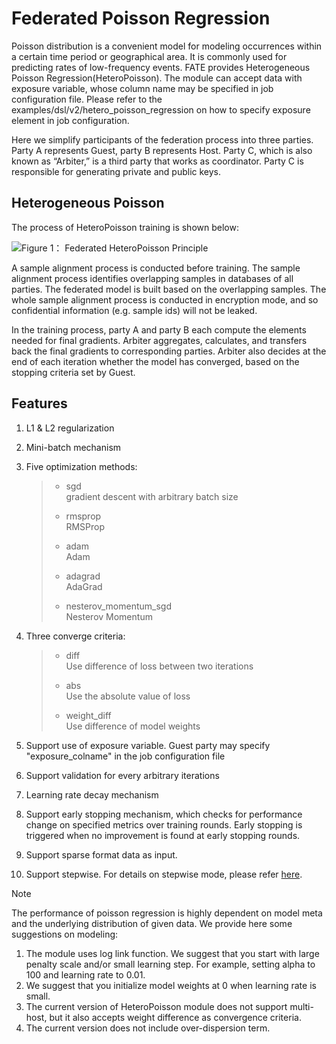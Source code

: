 # Federated Poisson Regression

Poisson distribution is a convenient model for modeling occurrences
within a certain time period or geographical area. It is commonly used
for predicting rates of low-frequency events. FATE provides
Heterogeneous Poisson Regression(HeteroPoisson). The module can accept
data with exposure variable, whose column name may be specified in job
configuration file. Please refer to the
<span class="title-ref">examples/dsl/v2/hetero\_poisson\_regression</span>
on how to specify exposure element in job configuration.

Here we simplify participants of the federation process into three
parties. Party A represents Guest, party B represents Host. Party C,
which is also known as “Arbiter,” is a third party that works as
coordinator. Party C is responsible for generating private and public
keys.

## Heterogeneous Poisson

The process of HeteroPoisson training is shown below:

![Figure 1： Federated HeteroPoisson
Principle](../../images/HeteroPoisson.png)

A sample alignment process is conducted before training. The sample
alignment process identifies overlapping samples in databases of all
parties. The federated model is built based on the overlapping samples.
The whole sample alignment process is conducted in encryption mode, and
so confidential information (e.g. sample ids) will not be leaked.

In the training process, party A and party B each compute the elements
needed for final gradients. Arbiter aggregates, calculates, and
transfers back the final gradients to corresponding parties. Arbiter
also decides at the end of each iteration whether the model has
converged, based on the stopping criteria set by Guest.

## Features

1.  L1 & L2 regularization

2.  Mini-batch mechanism

3.  Five optimization methods:
    
    >   - sgd  
    >     gradient descent with arbitrary batch size
    > 
    >   - rmsprop  
    >     RMSProp
    > 
    >   - adam  
    >     Adam
    > 
    >   - adagrad  
    >     AdaGrad
    > 
    >   - nesterov\_momentum\_sgd  
    >     Nesterov Momentum

4.  Three converge criteria:
    
    >   - diff  
    >     Use difference of loss between two iterations
    > 
    >   - abs  
    >     Use the absolute value of loss
    > 
    >   - weight\_diff  
    >     Use difference of model weights

5.  Support use of exposure variable. Guest party may specify
    "exposure\_colname" in the job configuration file

6.  Support validation for every arbitrary iterations

7.  Learning rate decay mechanism

8.  Support early stopping mechanism, which checks for performance
    change on specified metrics over training rounds. Early stopping is
    triggered when no improvement is found at early stopping rounds.

9.  Support sparse format data as input.

10. Support stepwise. For details on stepwise mode, please refer
    [here](stepwise.md).

<div class="note">

<div class="admonition-title">

Note

</div>

The performance of poisson regression is highly dependent on model meta
and the underlying distribution of given data. We provide here some
suggestions on modeling:

1.  The module uses log link function. We suggest that you start with
    large penalty scale and/or small learning step. For example, setting
    alpha to 100 and learning rate to 0.01.
2.  We suggest that you initialize model weights at 0 when learning rate
    is small.
3.  The current version of HeteroPoisson module does not support
    multi-host, but it also accepts weight difference as convergence
    criteria.
4.  The current version does not include over-dispersion term.

</div>
